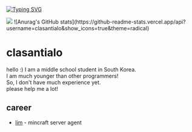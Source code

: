 [![Typing SVG](https://readme-typing-svg.demolab.com?font=Roboto+Mono&pause=1000&color=76D4F7&random=true&width=435&lines=Clasantialo;I+usually+use+python;The+most+cutest+Developer;I'm+Middle+school+student;That's+all+about+me)](https://git.io/typing-svg)

<img src="https://img.shields.io/badge/Python-CCDBDC.svg?style=for-the-badge&logo=python&logoColor=3776AB" />
![Anurag's GitHub stats](https://github-readme-stats.vercel.app/api?username=clasantialo&show_icons=true&theme=radical)


# clasantialo
hello :)
I am a middle school student in South Korea. \
I am much younger than other programmers! \
So, I don't have much experience yet. \
please help me a lot!

## career
- [lim](https://github.com/clasantialo/lim) - mincraft server agent
